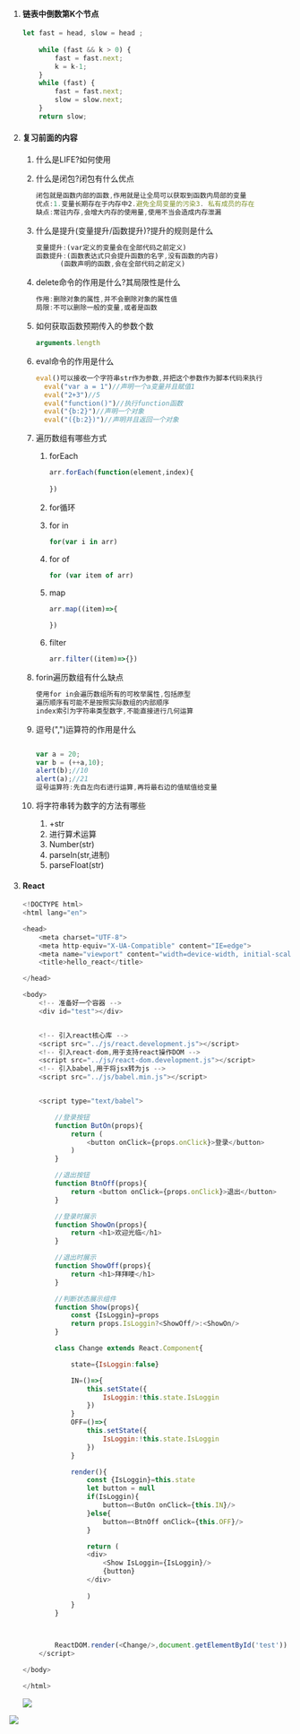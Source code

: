 1. #### 链表中倒数第K个节点

   ````js
   let fast = head, slow = head ;
       
       while (fast && k > 0) {
           fast = fast.next;
           k = k-1;
       }
       while (fast) {
           fast = fast.next;
           slow = slow.next;
       }
       return slow;
   
   ````

   

2. #### 复习前面的内容

   1. 什么是LIFE?如何使用

   2. 什么是闭包?闭包有什么优点

      ````js
      闭包就是函数内部的函数,作用就是让全局可以获取到函数内局部的变量
      优点:1.变量长期存在于内存中2.避免全局变量的污染3. 私有成员的存在
      缺点:常驻内存,会增大内存的使用量,使用不当会造成内存泄漏
      ````

      

   3. 什么是提升(变量提升/函数提升)?提升的规则是什么

      ````js
      变量提升:(var定义的变量会在全部代码之前定义)
      函数提升:(函数表达式只会提升函数的名字,没有函数的内容)
      		(函数声明的函数,会在全部代码之前定义)
      ````

      

   4. delete命令的作用是什么?其局限性是什么

      ````js
      作用:删除对象的属性,并不会删除对象的属性值
      局限:不可以删除一般的变量,或者是函数
      ````

      

   5. 如何获取函数预期传入的参数个数

      ````js
      arguments.length
      ````

      

   6. eval命令的作用是什么

      ````js
      eval()可以接收一个字符串str作为参数,并把这个参数作为脚本代码来执行
      	eval("var a = 1")//声明一个a变量并且赋值1
      	eval("2+3")//5
      	eval("function()")//执行function函数
      	eval("{b:2}")//声明一个对象
      	eval("({b:2})")//声明并且返回一个对象
      ````

      

   7. 遍历数组有哪些方式

      1. forEach

         ````js
         arr.forEach(function(element,index){
             
         })
         ````

      2. for循环

      3. for in

         ````js
         for(var i in arr)
         ````

      4. for of

         ````js
         for (var item of arr)
         ````

      5. map

         ````js
         arr.map((item)=>{
             
         })
         ````

      6. filter

         ````js
         arr.filter((item)=>{})
         ````

   8. forin遍历数组有什么缺点

      ````js
      使用for in会遍历数组所有的可枚举属性,包括原型
      遍历顺序有可能不是按照实际数组的内部顺序
      index索引为字符串类型数字,不能直接进行几何运算
      ````

      

   9. 逗号(",")运算符的作用是什么

      ````js
      
      var a = 20;
      var b = (++a,10);
      alert(b);//10
      alert(a);//21
      逗号运算符:先自左向右进行运算,再将最右边的值赋值给变量
      ````

      

   10. 将字符串转为数字的方法有哪些

       1. +str
       2. 进行算术运算
       3. Number(str)
       4. parseIn(str,进制)
       5. parseFloat(str)

3. #### React

   ````js
   <!DOCTYPE html>
   <html lang="en">
   
   <head>
       <meta charset="UTF-8">
       <meta http-equiv="X-UA-Compatible" content="IE=edge">
       <meta name="viewport" content="width=device-width, initial-scale=1.0">
       <title>hello_react</title>
   
   </head>
   
   <body>
       <!-- 准备好一个容器 -->
       <div id="test"></div>
   
   
       <!-- 引入react核心库 -->
       <script src="../js/react.development.js"></script>
       <!-- 引入react-dom,用于支持react操作DOM -->
       <script src="../js/react-dom.development.js"></script>
       <!-- 引入babel,用于将jsx转为js -->
       <script src="../js/babel.min.js"></script>
   
   
       <script type="text/babel">
   
           //登录按钮
           function ButOn(props){
               return (
                   <button onClick={props.onClick}>登录</button>
               )
           }
   
           //退出按钮
           function BtnOff(props){
               return <button onClick={props.onClick}>退出</button>
           }
   
           //登录时展示
           function ShowOn(props){
               return <h1>欢迎光临</h1>
           }
   
           //退出时展示
           function ShowOff(props){
               return <h1>拜拜喽</h1>
           }
   
           //判断状态展示组件
           function Show(props){
               const {IsLoggin}=props
               return props.IsLoggin?<ShowOff/>:<ShowOn/>
           }
   
           class Change extends React.Component{
   
               state={IsLoggin:false}
   
               IN=()=>{
                   this.setState({
                       IsLoggin:!this.state.IsLoggin
                   })
               }
               OFF=()=>{
                   this.setState({
                       IsLoggin:!this.state.IsLoggin
                   })
               }
   
               render(){
                   const {IsLoggin}=this.state
                   let button = null
                   if(IsLoggin){
                       button=<ButOn onClick={this.IN}/>
                   }else{
                       button=<BtnOff onClick={this.OFF}/>
                   }
   
                   return (
                   <div>
                       <Show IsLoggin={IsLoggin}/>    
                       {button}
                   </div>
                   
                   )
               }
           }
   
               
   
           ReactDOM.render(<Change/>,document.getElementById('test'))
       </script>
   
   </body>
   
   </html>
   ````

   ![](C:\Users\mushroomm\Desktop\图片\Snipaste_2021-09-05_12-43-01.png)

![](C:\Users\mushroomm\Desktop\图片\Snipaste_2021-09-05_12-43-08.png)

